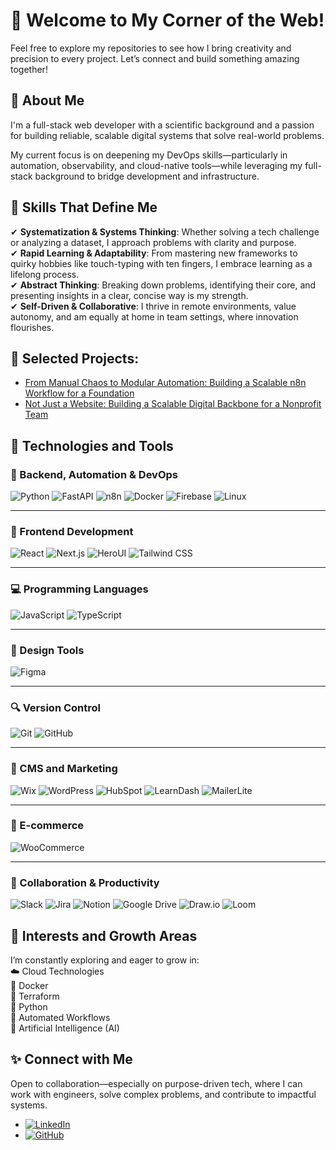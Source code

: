 # 👋 Welcome to My Corner of the Web!

Feel free to explore my repositories to see how I bring creativity and precision to every project. Let’s connect and build something amazing together!

## 🌟 About Me

I'm a full-stack web developer with a scientific background and a passion for building reliable, scalable digital systems that solve real-world problems.

My current focus is on deepening my DevOps skills—particularly in automation, observability, and cloud-native tools—while leveraging my full-stack background to bridge development and infrastructure.

## 🧭 Skills That Define Me 

✔ **Systematization & Systems Thinking**: Whether solving a tech challenge or analyzing a dataset, I approach problems with clarity and purpose.  
✔ **Rapid Learning & Adaptability**: From mastering new frameworks to quirky hobbies like touch-typing with ten fingers, I embrace learning as a lifelong process.  
✔ **Abstract Thinking**: Breaking down problems, identifying their core, and presenting insights in a clear, concise way is my strength.  
✔ **Self-Driven & Collaborative**: I thrive in remote environments, value autonomy, and am equally at home in team settings, where innovation flourishes.

## 📘 Selected Projects:
- <a href="https://medium.com/@beataspace" target="_blank">
      From Manual Chaos to Modular Automation: Building a Scalable n8n Workflow for a Foundation</a> 
- <a href="https://www.linkedin.com/pulse/just-website-building-scalable-digital-backbone-nonprofit-nemeth-jgnke/?trackingId=De2jPeb%2BPHHsxncpWxDnbQ%3D%3D" target="_blank">
      Not Just a Website: Building a Scalable Digital Backbone for a Nonprofit Team</a>

## 🚀 Technologies and Tools

### 🔄 Backend, Automation & DevOps

![Python](https://img.shields.io/badge/Python-3776AB?style=for-the-badge&logo=python&logoColor=white)
![FastAPI](https://img.shields.io/badge/FastAPI-009688?style=for-the-badge&logo=fastapi&logoColor=white)
![n8n](https://img.shields.io/badge/n8n-ef4f4f?style=for-the-badge&logo=n8n&logoColor=white)
![Docker](https://img.shields.io/badge/Docker-2496ED?style=for-the-badge&logo=docker&logoColor=white)
![Firebase](https://img.shields.io/badge/Firebase-FFCA28?style=for-the-badge&logo=firebase&logoColor=black)
![Linux](https://img.shields.io/badge/Linux-FCC624?style=for-the-badge&logo=linux&logoColor=black)

---

### 🎨 Frontend Development

![React](https://img.shields.io/badge/React-20232A?style=for-the-badge&logo=react&logoColor=61DAFB)
![Next.js](https://img.shields.io/badge/Next.js-000000?style=for-the-badge&logo=nextdotjs&logoColor=white)
![HeroUI](https://img.shields.io/badge/HeroUI-3B82F6?style=for-the-badge&logo=heroicons&logoColor=white)
![Tailwind CSS](https://img.shields.io/badge/TailwindCSS-38B2AC?style=for-the-badge&logo=tailwind-css&logoColor=white)

---

### 💻 Programming Languages

![JavaScript](https://img.shields.io/badge/JavaScript-F7DF1E?style=for-the-badge&logo=javascript&logoColor=black)
![TypeScript](https://img.shields.io/badge/TypeScript-3178C6?style=for-the-badge&logo=typescript&logoColor=white)

---

### 🎨 Design Tools

![Figma](https://img.shields.io/badge/Figma-F24E1E?style=for-the-badge&logo=figma&logoColor=white)

---

### 🔍 Version Control

![Git](https://img.shields.io/badge/Git-F05032?style=for-the-badge&logo=git&logoColor=white)
![GitHub](https://img.shields.io/badge/GitHub-181717?style=for-the-badge&logo=github&logoColor=white)

---

### 🧩 CMS and Marketing

![Wix](https://img.shields.io/badge/Wix-000000?style=for-the-badge&logo=wix&logoColor=white)
![WordPress](https://img.shields.io/badge/WordPress-21759B?style=for-the-badge&logo=wordpress&logoColor=white)
![HubSpot](https://img.shields.io/badge/HubSpot-FF7A59?style=for-the-badge&logo=hubspot&logoColor=white)
![LearnDash](https://img.shields.io/badge/LearnDash-00A4D3?style=for-the-badge&logo=learndash&logoColor=white)
![MailerLite](https://img.shields.io/badge/MailerLite-00C08B?style=for-the-badge&logo=mailerlite&logoColor=white)

---

### 🛒 E-commerce

![WooCommerce](https://img.shields.io/badge/WooCommerce-96588A?style=for-the-badge&logo=woocommerce&logoColor=white)

---

### 🧰 Collaboration & Productivity

![Slack](https://img.shields.io/badge/Slack-4A154B?style=for-the-badge&logo=slack&logoColor=white)
![Jira](https://img.shields.io/badge/Jira-0052CC?style=for-the-badge&logo=jira&logoColor=white)
![Notion](https://img.shields.io/badge/Notion-000000?style=for-the-badge&logo=notion&logoColor=white)
![Google Drive](https://img.shields.io/badge/Google%20Drive-34A853?style=for-the-badge&logo=google-drive&logoColor=white)
![Draw.io](https://img.shields.io/badge/Draw.io-FF9900?style=for-the-badge&logo=diagrams.net&logoColor=white)
![Loom](https://img.shields.io/badge/Loom-5724C9?style=for-the-badge&logo=loom&logoColor=white)



## 🌱  Interests and Growth Areas 
I’m constantly exploring and eager to grow in:  
☁️ Cloud Technologies  
🐳 Docker  
🔧 Terraform  
🐍 Python  
🔁 Automated Workflows  
🤖 Artificial Intelligence (AI)  



## ✨ Connect with Me
Open to collaboration—especially on purpose-driven tech, where I can work with engineers, solve complex problems, and contribute to impactful systems.  

- [![LinkedIn](https://img.shields.io/badge/LinkedIn-0077B5?style=for-the-badge&logo=linkedin&logoColor=white)](https://linkedin.com/in/nemethbeata/)  
- [![GitHub](https://img.shields.io/badge/GitHub-181717?style=for-the-badge&logo=github&logoColor=white)](https://github.com/beatanemeth)

